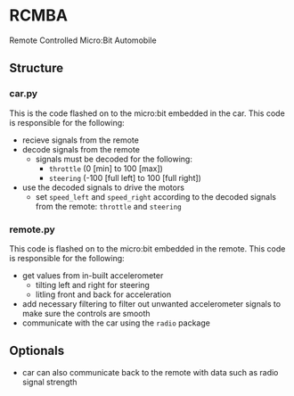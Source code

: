 # RCMBA
Remote Controlled Micro:Bit Automobile

## Structure
### car.py
This is the code flashed on to the micro:bit embedded in the car. This code is responsible for the following:

* recieve signals from the remote
* decode signals from the remote
	* signals must be decoded for the following:
		* `throttle` (0 [min] to 100 [max])
		* `steering` (-100 [full left] to 100 [full right])
* use the decoded signals to drive the motors
	* set `speed_left` and `speed_right` according to the decoded signals from the remote: `throttle` and `steering`

### remote.py
This code is flashed on to the micro:bit embedded in the remote. This code is responsible for the following:

* get values from in-built accelerometer
	* tilting left and right for steering
	* litling front and back for acceleration
* add necessary filtering to filter out unwanted accelerometer signals to make sure the controls are smooth
* communicate with the car using the `radio` package


## Optionals
* car can also communicate back to the remote with data such as radio signal strength